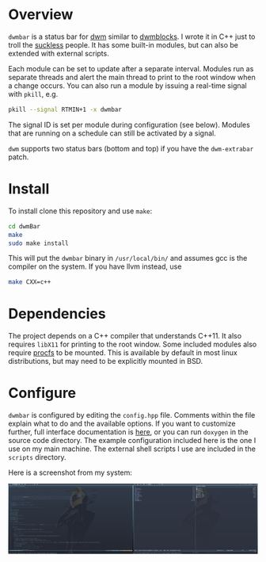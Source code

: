 # Overview

`dwmbar` is a status bar for [dwm](https://dwm.suckless.org/) similar to [dwmblocks](https://github.com/torrinfail/dwmblocks). I wrote it in C++ just to troll the [suckless](https://suckless.org/sucks/) people. It has some built-in modules, but can also be extended with external scripts.

Each module can be set to update after a separate interval. Modules run as separate threads and alert the main thread to print to the root window when a change occurs. You can also run a module by issuing a real-time signal with `pkill`, e.g.

```sh
pkill --signal RTMIN+1 -x dwmbar
```

The signal ID is set per module during configuration (see below). Modules that are running on a schedule can still be activated by a signal.

`dwm` supports two status bars (bottom and top) if you have the `dwm-extrabar` patch.

# Install

To install clone this repository and use `make`:

```sh
cd dwmBar
make
sudo make install
```
This will put the `dwmbar` binary in `/usr/local/bin/` and assumes gcc is the compiler on the system. If you have llvm instead, use

```sh
make CXX=c++
```

# Dependencies

The project depends on a C++ compiler that understands C++11. It also requires `libX11` for printing to the root window. Some included modules also require [procfs](https://www.kernel.org/doc/Documentation/filesystems/proc.txt) to be mounted. This is available by default in most linux distributions, but may need to be explicitly mounted in BSD.

# Configure

`dwmbar` is configured by editing the `config.hpp` file. Comments within the file explain what to do and the available options. If you want to customize further, full interface documentation is [here](https://tonymugen.github.io/dwmBar), or you can run `doxygen` in the source code directory. The example configuration included here is the one I use on my main machine. The external shell scripts I use are included in the `scripts` directory.

Here is a screenshot from my system:

<center><img src=/dwmBar.png alt="Text" style="width: 600px;"></center>

